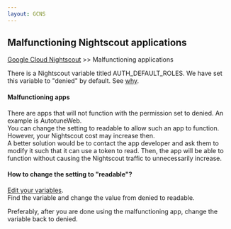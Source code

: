 ```yaml
---
layout: GCNS
---
```


## Malfunctioning Nightscout applications
[Google Cloud Nightscout](./GoogleCloud.md) >> Malfunctioning applications  
  
There is a Nightscout variable titled AUTH_DEFAULT_ROLES.  We have set this variable to "denied" by default.  See [why](./Why_Denied_Auth.md).  
  
#### **Malfunctioning apps**
There are apps that will not function with the permission set to denied.  An example is AutotuneWeb.  
You can change the setting to readable to allow such an app to function.  However, your Nightscout cost may increase then.  
A better solution would be to contact the app developer and ask them to modify it such that it can use a token to read.  Then, the app will be able to function without causing the Nightscout traffic to unnecessarily increase.  
  
#### **How to change the setting to "readable"?**
[Edit your variables](./NS_Variables.md).  
Find the variable and change the value from denied to readable.    

Preferably, after you are done using the malfunctioning app, change the variable back to denied.  

  
